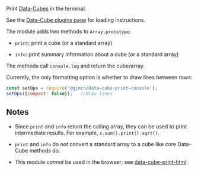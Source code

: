 Print [Data-Cubes](https://gjmcn.github.io/data-cube) in the terminal.

See the [Data-Cube plugins page](https://gjmcn.github.io/data-cube/index.html?plugins) for loading instructions.

The module adds two methods to `Array.prototype`:

* `print`: print a cube (or a standard array)

* `info`: print summary information about a cube (or a standard array)

The methods call `console.log` and return the cube/array.

Currently, the only formatting option is whether to draw lines between rows:

```js
const setOps = require('@gjmcn/data-cube-print-console');
setOps({compact: false});   //draw lines
```

## Notes

* Since `print` and `info` return the calling array, they can be used to print intermediate results. For example, `x.sum().print().sqrt()`.

* `print` and `info` do *not* convert a standard array to a cube like core Data-Cube methods do.

* This module *cannot* be used in the browser; see [data-cube-print-html](https://github.com/gjmcn/data-cube-print-html).

